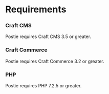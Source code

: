 # Requirements

### Craft CMS
Postie requires Craft CMS 3.5 or greater.

### Craft Commerce
Postie requires Craft Commerce 3.2 or greater.

### PHP
Postie requires PHP 7.2.5 or greater.